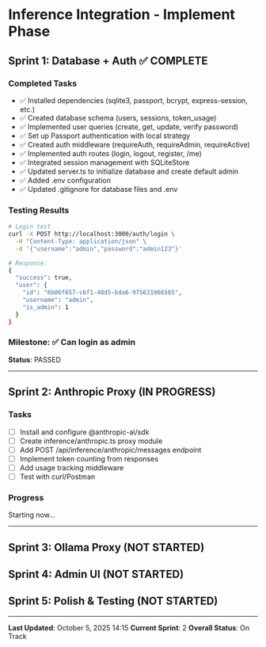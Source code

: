 # Inference Integration - Implement Phase

## Sprint 1: Database + Auth ✅ COMPLETE

### Completed Tasks
- ✅ Installed dependencies (sqlite3, passport, bcrypt, express-session, etc.)
- ✅ Created database schema (users, sessions, token_usage)
- ✅ Implemented user queries (create, get, update, verify password)
- ✅ Set up Passport authentication with local strategy
- ✅ Created auth middleware (requireAuth, requireAdmin, requireActive)
- ✅ Implemented auth routes (login, logout, register, /me)
- ✅ Integrated session management with SQLiteStore
- ✅ Updated server.ts to initialize database and create default admin
- ✅ Added .env configuration
- ✅ Updated .gitignore for database files and .env

### Testing Results
```bash
# Login test
curl -X POST http://localhost:3000/auth/login \
  -H "Content-Type: application/json" \
  -d '{"username":"admin","password":"admin123"}'

# Response:
{
  "success": true,
  "user": {
    "id": "6b06f657-c6f1-40d5-bda6-975631966565",
    "username": "admin",
    "is_admin": 1
  }
}
```

### Milestone: ✅ Can login as admin
**Status**: PASSED

---

## Sprint 2: Anthropic Proxy (IN PROGRESS)

### Tasks
- [ ] Install and configure @anthropic-ai/sdk
- [ ] Create inference/anthropic.ts proxy module
- [ ] Add POST /api/inference/anthropic/messages endpoint
- [ ] Implement token counting from responses
- [ ] Add usage tracking middleware
- [ ] Test with curl/Postman

### Progress
Starting now...

---

## Sprint 3: Ollama Proxy (NOT STARTED)

## Sprint 4: Admin UI (NOT STARTED)

## Sprint 5: Polish & Testing (NOT STARTED)

---

**Last Updated**: October 5, 2025 14:15
**Current Sprint**: 2
**Overall Status**: On Track
